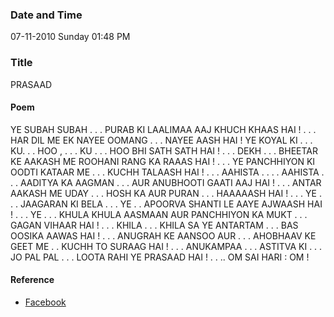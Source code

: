 ### Date and Time

07-11-2010 Sunday 01:48 PM

### Title

PRASAAD

#### Poem

 YE SUBAH SUBAH . . . PURAB KI  LAALIMAA AAJ KHUCH KHAAS HAI ! . . . HAR DIL ME EK NAYEE OOMANG . . . NAYEE AASH HAI ! YE KOYAL KI . . . KU. . . HOO , . . . KU . . . HOO BHI SATH SATH HAI ! . . . DEKH . . . BHEETAR KE AAKASH ME ROOHANI RANG KA RAAAS HAI ! . . . YE PANCHHIYON KI OODTI KATAAR ME . . . KUCHH TALAASH HAI ! . . . AAHISTA . . . . AAHISTA . . . AADITYA KA AAGMAN . . . AUR ANUBHOOTI GAATI AAJ HAI ! . . . ANTAR AAKASH ME UDAY . . . HOSH KA AUR PURAN . . . HAAAAASH HAI ! . . . YE . . . JAAGARAN KI BELA . . . YE . . APOORVA SHANTI LE AAYE AJWAASH HAI ! . . . YE . . . KHULA KHULA AASMAAN AUR PANCHHIYON KA MUKT . . . GAGAN VIHAAR HAI ! . . . KHILA . . . KHILA SA YE ANTARTAM . . . BAS OOSIKA AAWAS HAI ! . . . ANUGRAH KE AANSOO AUR . . . AHOBHAAV KE GEET ME . . KUCHH TO SURAAG HAI ! . . . ANUKAMPAA . . . ASTITVA KI . . . JO PAL PAL . . . LOOTA RAHI YE PRASAAD HAI ! . . .. OM SAI HARI : OM ! 

#### Reference

* [Facebook](https://www.facebook.com/share/3YDW7S4KtoAchJnh/)
